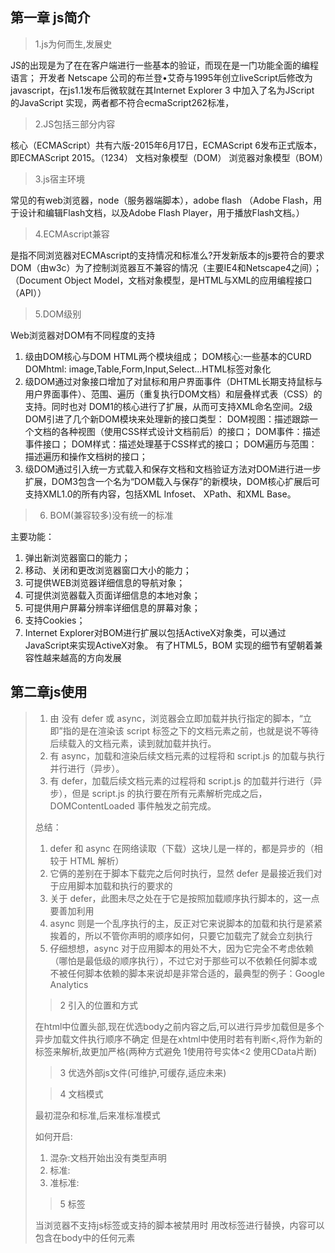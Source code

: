 ## 第一章 js简介 
> 1.js为何而生,发展史

JS的出现是为了在在客户端进行一些基本的验证，而现在是一门功能全面的编程语言；
开发者 Netscape 公司的布兰登•艾奇与1995年创立liveScript后修改为javascript，在js1.1发布后微软就在其Internet Explorer 3 中加入了名为JScript 的JavaScript 实现，两者都不符合ecmaScript262标准，

> 2.JS包括三部分内容

  核心（ECMAScript）共有六版-2015年6月17日，ECMAScript 6发布正式版本，即ECMAScript 2015。（1234）
  文档对象模型（DOM）
  浏览器对象模型（BOM）
  
> 3.js宿主环境

常见的有web浏览器，node（服务器端脚本），adobe flash
  （Adobe Flash，用于设计和编辑Flash文档，以及Adobe Flash Player，用于播放Flash文档。）
  
> 4.ECMAscript兼容

  是指不同浏览器对ECMAscript的支持情况和标准么?开发新版本的js要符合的要求
  DOM（由w3c）为了控制浏览器互不兼容的情况（主要IE4和Netscape4之间）；
 （Document Object Model，文档对象模型，是HTML与XML的应用编程接口（API））
  
> 5.DOM级别

Web浏览器对DOM有不同程度的支持
1. 级由DOM核心与DOM HTML两个模块组成；
	  DOM核心:一些基本的CURD
	  DOMhtml: image,Table,Form,Input,Select...HTML标签对象化
2. 级DOM通过对象接口增加了对鼠标和用户界面事件（DHTML长期支持鼠标与用户界面事件）、范围、遍历（重复执行DOM文档）和层叠样式表（CSS）的支持。同时也对 DOM1的核心进行了扩展，从而可支持XML命名空间。2级DOM引进了几个新DOM模块来处理新的接口类型：
    DOM视图：描述跟踪一个文档的各种视图（使用CSS样式设计文档前后）的接口；
    DOM事件：描述事件接口；
    DOM样式：描述处理基于CSS样式的接口；
    DOM遍历与范围：描述遍历和操作文档树的接口；
3. 级DOM通过引入统一方式载入和保存文档和文档验证方法对DOM进行进一步扩展，DOM3包含一个名为“DOM载入与保存”的新模块，DOM核心扩展后可支持XML1.0的所有内容，包括XML Infoset、 XPath、和XML Base。
  
> 6. BOM(兼容较多)没有统一的标准

  主要功能：
  1. 弹出新浏览器窗口的能力；
  2. 移动、关闭和更改浏览器窗口大小的能力；
  3. 可提供WEB浏览器详细信息的导航对象；
  4. 可提供浏览器载入页面详细信息的本地对象；
  5. 可提供用户屏幕分辨率详细信息的屏幕对象；
  6. 支持Cookies；
  7. Internet Explorer对BOM进行扩展以包括ActiveX对象类，可以通过JavaScript来实现ActiveX对象。
有了HTML5，BOM 实现的细节有望朝着兼容性越来越高的方向发展

## 第二章js使用
> 1. 由<script>标签引入(html4.01规范)有六个属性
  
  1. async(异步,异步加载完成就执行)
	2. charset
	3. defer(异步,异步加载完成后等待所有元素解析完成之后，DOMContentLoaded 事件触发之前执行)
	4. language(不用了)
	5. src 指定的url可以是跨域的
	6. type
  
  附: defer和 async区别
1. <script src="script.js"></script>
    没有 defer 或 async，浏览器会立即加载并执行指定的脚本，“立即”指的是在渲染该 script 标签之下的文档元素之前，也就是说不等待后续载入的文档元素，读到就加载并执行。
2. <script async src="script.js"></script>
    有 async，加载和渲染后续文档元素的过程将和 script.js 的加载与执行并行进行（异步）。
3. <script defer src="myscript.js"></script>
    有 defer，加载后续文档元素的过程将和 script.js 的加载并行进行（异步），但是 script.js 的执行要在所有元素解析完成之后，DOMContentLoaded 事件触发之前完成。
    
    
总结：

1. defer 和 async 在网络读取（下载）这块儿是一样的，都是异步的（相较于 HTML 解析）
2. 它俩的差别在于脚本下载完之后何时执行，显然 defer 是最接近我们对于应用脚本加载和执行的要求的
3. 关于 defer，此图未尽之处在于它是按照加载顺序执行脚本的，这一点要善加利用
4. async 则是一个乱序执行的主，反正对它来说脚本的加载和执行是紧紧挨着的，所以不管你声明的顺序如何，只要它加载完了就会立刻执行
5. 仔细想想，async 对于应用脚本的用处不大，因为它完全不考虑依赖（哪怕是最低级的顺序执行），不过它对于那些可以不依赖任何脚本或不被任何脚本依赖的脚本来说却是非常合适的，最典型的例子：Google Analytics

> 2 引入的位置和方式

 在html中位置头部,现在优选body之前内容之后,可以进行异步加载但是多个异步加载文件执行顺序不确定
但是在xhtml中使用时若有判断<,将作为新的标签来解析,故更加严格(两种方式避免 1使用符号实体&lt;2 使用CData片断)

> 3 优选外部js文件(可维护,可缓存,适应未来)

> 4 文档模式

  最初混杂和标准,后来准标准模式
  
  如何开启:
  1. 混杂:文档开始出没有类型声明
  2. 标准:
    <!-- HTML 4.01 严格型 -->
    <!DOCTYPE HTML PUBLIC "-//W3C//DTD HTML 4.01//EN" "http://www.w3.org/TR/html4/strict.dtd">
    <!-- XHTML 1.0 严格型 -->
    <!DOCTYPE html PUBLIC"-//W3C//DTD XHTML 1.0 Strict//EN" "http://www.w3.org/TR/xhtml1/DTD/xhtml1-strict.dtd">
    <!-- HTML 5 -->
    <!DOCTYPE html>
  3. 准标准:
    <!-- HTML 4.01 过渡型 -->
    <!DOCTYPE HTML PUBLIC"-//W3C//DTD HTML 4.01 Transitional//EN""http://www.w3.org/TR/html4/loose.dtd">
    <!-- HTML 4.01 框架集型 -->
    <!DOCTYPE HTML PUBLIC"-//W3C//DTD HTML 4.01 Frameset//EN""http://www.w3.org/TR/html4/frameset.dtd">
    <!-- XHTML 1.0 过渡型 -->
    <!DOCTYPE html PUBLIC "-//W3C//DTD XHTML 1.0 Transitional//EN" "http://www.w3.org/TR/xhtml1/DTD/xhtml1-transitional.dtd">
    <!-- XHTML 1.0 框架集型 -->
    <!DOCTYPE html PUBLIC "-//W3C//DTD XHTML 1.0 Frameset//EN" "http://www.w3.org/TR/xhtml1/DTD/xhtml1-frameset.dtd">

> 5 <noscript>标签
  
当浏览器不支持js标签或支持的脚本被禁用时 用改标签进行替换，内容可以包含在body中的任何元素 
